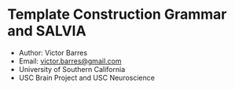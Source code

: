 # Template Construction Grammar and SALVIA

* Author: Victor Barres
* Email: victor.barres@gmail.com
* University of Southern California
* USC Brain Project and USC Neuroscience
